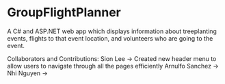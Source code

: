 # GroupFlightPlanner

A C# and ASP.NET web app which displays information about treeplanting events, flights to that event location, and volunteers who are going to the event.

Collaborators and Contributions:
Sion Lee -> Created new header menu to allow users to navigate through all the pages efficiently
Arnulfo Sanchez -> 
Nhi Nguyen -> 
